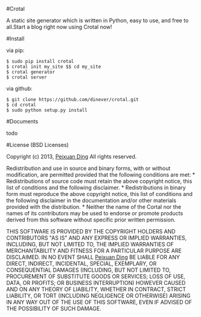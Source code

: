 #Crotal

A static site generator which is written in Python, easy to use, and free to all.Start a blog right now using Crotal now!

#Install

via pip:

    $ sudo pip install crotal
    $ crotal init my_site $$ cd my_site
    $ crotal generator
    $ crotal server

via github:

    $ git clone https://github.com/dinever/crotal.git
    $ cd crotal
    $ sudo python setup.py install

#Documents

todo

#License
(BSD Licenses)

Copyright (c) 2013, [Peixuan Ding](http://dinever.com)
All rights reserved.

Redistribution and use in source and binary forms, with or without
modification, are permitted provided that the following conditions are met:
    * Redistributions of source code must retain the above copyright
      notice, this list of conditions and the following disclaimer.
    * Redistributions in binary form must reproduce the above copyright
      notice, this list of conditions and the following disclaimer in the
      documentation and/or other materials provided with the distribution.
    * Neither the name of the Cortal nor the
      names of its contributors may be used to endorse or promote products
      derived from this software without specific prior written permission.

THIS SOFTWARE IS PROVIDED BY THE COPYRIGHT HOLDERS AND CONTRIBUTORS "AS IS" AND
ANY EXPRESS OR IMPLIED WARRANTIES, INCLUDING, BUT NOT LIMITED TO, THE IMPLIED
WARRANTIES OF MERCHANTABILITY AND FITNESS FOR A PARTICULAR PURPOSE ARE
DISCLAIMED. IN NO EVENT SHALL [Peixuan Ding](http://dinever.com) BE LIABLE FOR ANY
DIRECT, INDIRECT, INCIDENTAL, SPECIAL, EXEMPLARY, OR CONSEQUENTIAL DAMAGES
(INCLUDING, BUT NOT LIMITED TO, PROCUREMENT OF SUBSTITUTE GOODS OR SERVICES;
LOSS OF USE, DATA, OR PROFITS; OR BUSINESS INTERRUPTION) HOWEVER CAUSED AND
ON ANY THEORY OF LIABILITY, WHETHER IN CONTRACT, STRICT LIABILITY, OR TORT
(INCLUDING NEGLIGENCE OR OTHERWISE) ARISING IN ANY WAY OUT OF THE USE OF THIS
SOFTWARE, EVEN IF ADVISED OF THE POSSIBILITY OF SUCH DAMAGE.
